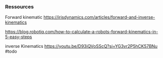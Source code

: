 
### Ressources

Forward kinematic
https://irisdynamics.com/articles/forward-and-inverse-kinematics

https://blog.robotiq.com/how-to-calculate-a-robots-forward-kinematics-in-5-easy-steps

inverse Kinematics
https://youtu.be/D93iQVoSScQ?si=YG3vr2P5hCK57BNu #todo



